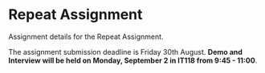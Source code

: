 # Repeat Assignment 

Assignment details for the Repeat Assignment.

The assignment submission deadline is Friday 30th August. **Demo and Interview will be held on Monday, September 2 in IT118 from 9:45 - 11:00**. 
